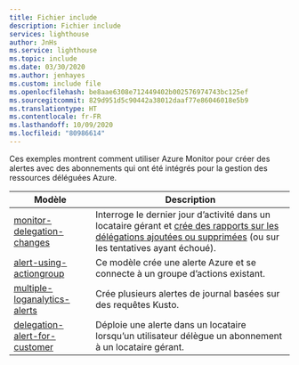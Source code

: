 ```yaml
---
title: Fichier include
description: Fichier include
services: lighthouse
author: JnHs
ms.service: lighthouse
ms.topic: include
ms.date: 03/30/2020
ms.author: jenhayes
ms.custom: include file
ms.openlocfilehash: be8aae6308e712449402b002576974743bc125ef
ms.sourcegitcommit: 829d951d5c90442a38012daaf77e86046018e5b9
ms.translationtype: HT
ms.contentlocale: fr-FR
ms.lasthandoff: 10/09/2020
ms.locfileid: "80986614"
---
```

Ces exemples montrent comment utiliser Azure Monitor pour créer des alertes avec des abonnements qui ont été intégrés pour la gestion des ressources déléguées Azure.

| **Modèle** | **Description** |
|---------|---------|
| [monitor-delegation-changes](https://github.com/Azure/Azure-Lighthouse-samples/tree/master/tools/monitor-delegation-changes) | Interroge le dernier jour d’activité dans un locataire gérant et [crée des rapports sur les délégations ajoutées ou supprimées](../articles/lighthouse/how-to/monitor-delegation-changes.md) (ou sur les tentatives ayant échoué).|
| [alert-using-actiongroup](https://github.com/Azure/Azure-Lighthouse-samples/tree/master/templates/alert-using-actiongroup) | Ce modèle crée une alerte Azure et se connecte à un groupe d’actions existant.|
| [multiple-loganalytics-alerts](https://github.com/Azure/Azure-Lighthouse-samples/tree/master/templates/multiple-loganalytics-alerts) | Crée plusieurs alertes de journal basées sur des requêtes Kusto.|
| [delegation-alert-for-customer](https://github.com/Azure/Azure-Lighthouse-samples/tree/master/templates/delegation-alert-for-customer) | Déploie une alerte dans un locataire lorsqu’un utilisateur délègue un abonnement à un locataire gérant.|
